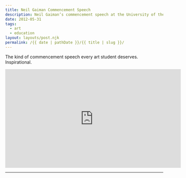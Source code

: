 ```yaml
---
title: Neil Gaiman Commencement Speech
description: Neil Gaiman’s commencement speech at the University of the Arts 2012.
date: 2012-05-31
tags: 
  - art
  - education
layout: layouts/post.njk
permalink: /{{ date | pathDate }}/{{ title | slug }}/
---
```


The kind of commencement speech every art student deserves. Inspirational.

<iframe class="youtube-video" width="560" height="315" src="https://www.youtube.com/embed/ikAb-NYkseI" title="YouTube video player" frameborder="0" allow="accelerometer; autoplay; clipboard-write; encrypted-media; gyroscope; picture-in-picture; web-share" allowfullscreen></iframe>

---
